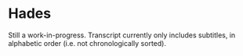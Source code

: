 # Hades

Still a work-in-progress. Transcript currently only includes subtitles, in alphabetic order (i.e. not chronologically sorted).
